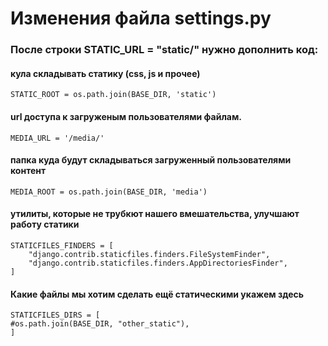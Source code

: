 # Изменения файла settings.py

### После строки STATIC_URL = "static/" нужно дополнить код:

#### кула складывать статику (css, js и прочее)
    STATIC_ROOT = os.path.join(BASE_DIR, 'static')

#### url доступа к загруженым пользователями файлам.
    MEDIA_URL = '/media/'

#### папка куда будут складываться загруженный пользователями контент 
    MEDIA_ROOT = os.path.join(BASE_DIR, 'media')

#### утилиты, которые не трубкют нашего вмешательства, улучшают работу статики
    STATICFILES_FINDERS = [
        "django.contrib.staticfiles.finders.FileSystemFinder",
        "django.contrib.staticfiles.finders.AppDirectoriesFinder",
    ]

#### Какие файлы мы хотим сделать ещё статическими укажем здесь
    STATICFILES_DIRS = [
    #os.path.join(BASE_DIR, "other_static"),
    ]
